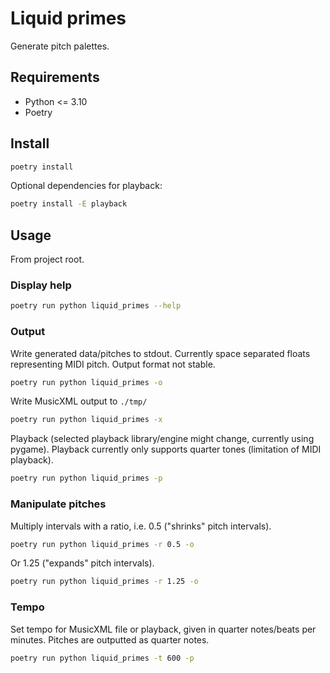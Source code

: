 # Liquid primes
Generate pitch palettes.

## Requirements
- Python <= 3.10
- Poetry

## Install
```sh
poetry install
```

Optional dependencies for playback:

```sh
poetry install -E playback
```

## Usage
From project root.

### Display help
```sh
poetry run python liquid_primes --help
```

### Output
Write generated data/pitches to stdout.
Currently space separated floats representing MIDI pitch.
Output format not stable.
```sh
poetry run python liquid_primes -o
```

Write MusicXML output to `./tmp/`
```sh
poetry run python liquid_primes -x
```

Playback (selected playback library/engine might change, currently using pygame).
Playback currently only supports quarter tones (limitation of MIDI playback).
```sh
poetry run python liquid_primes -p
```

### Manipulate pitches
Multiply intervals with a ratio, i.e. 0.5 ("shrinks" pitch intervals).
```sh
poetry run python liquid_primes -r 0.5 -o
```

Or 1.25 ("expands" pitch intervals).
```sh
poetry run python liquid_primes -r 1.25 -o
```

### Tempo
Set tempo for MusicXML file or playback, given in quarter notes/beats per minutes.
Pitches are outputted as quarter notes.
```sh
poetry run python liquid_primes -t 600 -p
```
